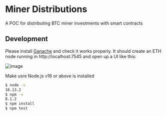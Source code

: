 # Miner Distributions

A POC for distributing BTC miner investments with smart contracts

## Development

Please install [Ganache](https://trufflesuite.com/ganache/) and check it works properly. It should create an ETH node running in http://localhost:7545 and open up a UI like this:

![image](https://user-images.githubusercontent.com/534414/165810534-272eddc9-e28b-4118-8cdf-978e3889fb00.png)

Make usre Node.js v16 or above is installed

```sh
$ node -v
16.13.2
$ npm -v
8.1.2
$ npm install
$ npm test
```